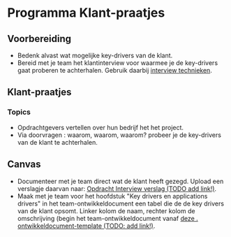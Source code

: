 # Programma Klant-praatjes
## Voorbereiding
- Bedenk alvast wat mogelijke key-drivers van de klant.
- Bereid met je team het klantinterview voor waarmee je de key-drivers gaat proberen te achterhalen. Gebruik daarbij [interview technieken](../../onderwijsmateriaal/readers/interview-technieken.pdf).
## Klant-praatjes

### Topics
- Opdrachtgevers vertellen over hun bedrijf het het project.
- Via doorvragen : waarom, waarom, waarom? probeer je de key-drivers van de klant te achterhalen.

## Canvas
- Documenteer met je team direct wat de klant heeft gezegd. Upload een verslagje daarvan naar: [Opdracht Interview verslag (TODO add link!)]().
- Maak met je team voor het hoofdstuk "Key drivers en applications drivers" in het team-ontwikkeldocument een tabel die de de key drivers van de klant opsomt. Linker kolom de naam, rechter kolom de omschrijving (begin het team-ontwikkeldocument vanaf [deze . ontwikkeldocument-template (TODO: add link!)](). 